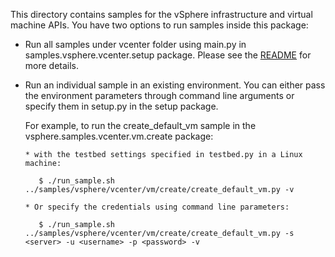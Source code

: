 This directory contains samples for the vSphere infrastructure and virtual machine APIs. You have two options to run samples inside this package:

* Run all samples under vcenter folder using main.py in samples.vsphere.vcenter.setup package. Please see the [README](../../../README.md#running-a-complex-sample) for more details.

* Run an individual sample in an existing environment. You can either pass the environment parameters through command line arguments or specify them in setup.py in the setup package.
 
   For example, to run the create_default_vm sample in the vsphere.samples.vcenter.vm.create package:

      * with the testbed settings specified in testbed.py in a Linux machine:

         $ ./run_sample.sh ../samples/vsphere/vcenter/vm/create/create_default_vm.py -v

      * Or specify the credentials using command line parameters:

         $ ./run_sample.sh ../samples/vsphere/vcenter/vm/create/create_default_vm.py -s <server> -u <username> -p <password> -v
